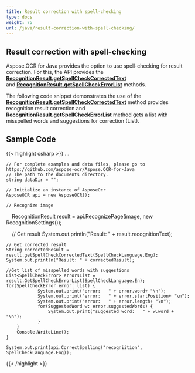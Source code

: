 ```yaml
---
title: Result correction with spell-checking
type: docs
weight: 75
url: /java/result-correction-with-spell-checking/
---
```

## **Result correction with spell-checking**
Aspose.OCR for Java provides the option to use spell-checking for result correction. For this, the API provides the [**RecognitionResult.getSpellCheckCorrectedText**](https://reference.aspose.com/ocr/java/com.aspose.ocr/RecognitionResult#getSpellCheckCorrectedText--)  
and [**RecognitionResult.getSpellCheckErrorList**](https://reference.aspose.com/ocr/java/com.aspose.ocr/RecognitionResult#getSpellCheckErrorList--) methods.

The following code snippet demonstrates the use of the [**RecognitionResult.getSpellCheckCorrectedText**](https://reference.aspose.com/ocr/java/com.aspose.ocr/RecognitionResult#getSpellCheckCorrectedText--)   method provides recognition result correction and [**RecognitionResult.getSpellCheckErrorList**](https://reference.aspose.com/ocr/java/com.aspose.ocr/RecognitionResult#getSpellCheckErrorList--) method 
gets a list with misspelled words and suggestions for correction (List<SpellCheckError>).

## Sample Code

{{< highlight csharp >}}
...

	// For complete examples and data files, please go to https://github.com/aspose-ocr/Aspose.OCR-for-Java
	// The path to the documents directory.
	string dataDir = "";

	// Initialize an instance of AsposeOcr
	AsposeOCR api = new AsposeOCR();

	// Recognize image           
    RecognitionResult result = api.RecognizePage(image, new RecognitionSettings());

    // Get result
	System.out.println("Result: " + result.recognitionText);

	// Get corrected result
	String correctedResult = result.getSpellCheckCorrectedText(SpellCheckLanguage.Eng);
	System.out.println("Result: " + correctedResult);

	//Get list of misspelled words with suggestions
	List<SpellCheckError> errorsList = result.GetSpellCheckErrorList(SpellCheckLanguage.En);
	for(SpellCheckError error: list) {
				System.out.print("error:   " + error.word+ "\n");
				System.out.print("error:   " + error.startPosition+ "\n");
				System.out.print("error:   " + error.length+ "\n");
				for(SuggestedWord w: error.suggestedWords) {
					System.out.print("suggested word:   " + w.word + "\n");
				}
		}
		Console.WriteLine();
	}
	
	System.out.print(api.CorrectSpelling("recogniition", SpellCheckLanguage.Eng));
{{< /highlight >}}


